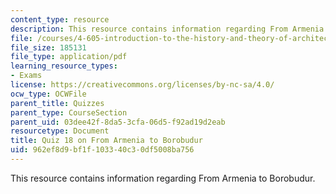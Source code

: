 ```yaml
---
content_type: resource
description: This resource contains information regarding From Armenia to Borobudur.
file: /courses/4-605-introduction-to-the-history-and-theory-of-architecture-spring-2012/962ef8d9bf1f103340c30df5008ba756_MIT4_605S12_quiz18.pdf
file_size: 185131
file_type: application/pdf
learning_resource_types:
- Exams
license: https://creativecommons.org/licenses/by-nc-sa/4.0/
ocw_type: OCWFile
parent_title: Quizzes
parent_type: CourseSection
parent_uid: 03dee42f-8da5-3cfa-06d5-f92ad19d2eab
resourcetype: Document
title: Quiz 18 on From Armenia to Borobudur
uid: 962ef8d9-bf1f-1033-40c3-0df5008ba756
---
```

This resource contains information regarding From Armenia to Borobudur.